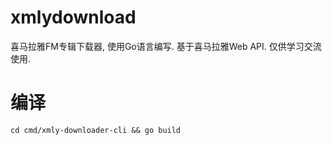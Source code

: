 # xmlydownload
喜马拉雅FM专辑下载器, 使用Go语言编写. 基于喜马拉雅Web API. 仅供学习交流使用.

# 编译
`cd cmd/xmly-downloader-cli && go build`
